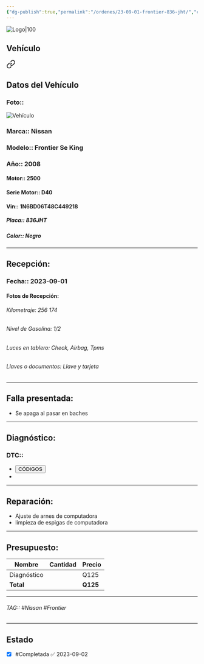 ```yaml
---
{"dg-publish":true,"permalink":"/ordenes/23-09-01-frontier-836-jht/","created":"","updated":""}
---
```


![Logo|100](http://drive.google.com/uc?export=view&id=137fl3TIZ0-PU8b-Pt0bsjclwHub_u78G)

## Vehículo

<div class="transclusion internal-embed is-loaded"><a class="markdown-embed-link" href="/vehiculos/nissan/frontier-836-jht/#datos-del-vehiculo" aria-label="Open link"><svg xmlns="http://www.w3.org/2000/svg" width="24" height="24" viewBox="0 0 24 24" fill="none" stroke="currentColor" stroke-width="2" stroke-linecap="round" stroke-linejoin="round" class="svg-icon lucide-link"><path d="M10 13a5 5 0 0 0 7.54.54l3-3a5 5 0 0 0-7.07-7.07l-1.72 1.71"></path><path d="M14 11a5 5 0 0 0-7.54-.54l-3 3a5 5 0 0 0 7.07 7.07l1.71-1.71"></path></svg></a><div class="markdown-embed">



## Datos del Vehículo 
### Foto:: 
![Vehículo](http://drive.google.com/uc?export=view&id=1LX_w0sabFqGUdZ5r4ms5Rn7ySHIuDLXO)

### Marca:: Nissan
### Modelo:: Frontier Se King
### Año:: 2008
#### Motor:: 2500
#### Serie Motor:: D40
#### Vin:: 1N6BD06T48C449218
##### Placa:: 836JHT
##### Color:: Negro
---


</div></div>


## Recepción:
### Fecha:: 2023-09-01
#### Fotos de Recepción: 

###### Kilometraje: 256 174
###### Nivel de Gasolina: 1/2
###### Luces en tablero: Check, Airbag, Tpms
###### Llaves o documentos: Llave y tarjeta 

---

## Falla presentada:
- Se apaga al pasar en baches


---

## Diagnóstico:
### DTC:: 

- <a href="http"><button class="btn success">CÓDIGOS</button></a>
- 

---
## Reparación:
- Ajuste de arnes de computadora 
- limpieza de espigas de computadora

---

## Presupuesto:

| Nombre | Cantidad | Precio |
| ------ | -------- | ------ |
|     Diagnóstico   |          | Q125       |
| **Total**       |        |    **Q125**    |

---

###### TAG:: #Nissan #Frontier

---

## Estado

- [x] #Completada ✅ 2023-09-02